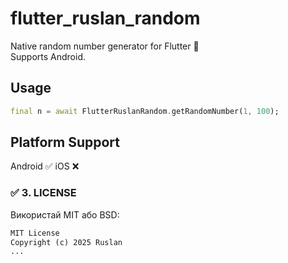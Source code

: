 # flutter_ruslan_random

Native random number generator for Flutter 🔢  
Supports Android.

## Usage

```dart
final n = await FlutterRuslanRandom.getRandomNumber(1, 100);
```

## Platform Support

Android ✅
iOS	❌

### ✅ 3. LICENSE

Використай MIT або BSD:

```txt
MIT License
Copyright (c) 2025 Ruslan
...